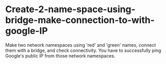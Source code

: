 # Create-2-name-space-using-bridge-make-connection-to-with-google-IP
Make two network namespaces using 'red' and 'green' names, connect them with a bridge, and check connectivity. You have to successfully ping Google's public IP from those network namespaces.
